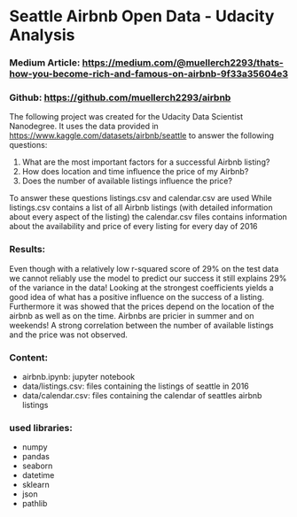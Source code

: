 # Seattle Airbnb Open Data - Udacity Analysis

### Medium Article: https://medium.com/@muellerch2293/thats-how-you-become-rich-and-famous-on-airbnb-9f33a35604e3
### Github: https://github.com/muellerch2293/airbnb

The following project was created for the Udacity Data Scientist Nanodegree.
It uses the data provided in https://www.kaggle.com/datasets/airbnb/seattle to answer the following questions:

1. What are the most important factors for a successful Airbnb listing?
2. How does location and time influence the price of my Airbnb?
3. Does the number of available listings influence the price?

To answer these questions  listings.csv and calendar.csv are used
While listings.csv contains a list of all Airbnb listings (with detailed information about every aspect of the listing) the calendar.csv files contains information about the availability and price of every listing for every day of 2016

### Results: 
Even though with a relatively low r-squared score of 29% on the test data we cannot reliably use the model to predict our success it still explains 29% of the variance in the data! Looking at the strongest coefficients yields a good idea of what has a positive influence on the success of a listing. 
Furthermore it was showed that the prices depend on the location of the airbnb as well as on the time. Airbnbs are pricier in summer and on weekends!
A strong correlation between the number of available listings and the price was not observed.

### Content:
* airbnb.ipynb: jupyter notebook
* data/listings.csv: files containing the listings of seattle in 2016
* data/calendar.csv: files containing the calendar of seattles airbnb listings

### used libraries:
* numpy
* pandas
* seaborn
* datetime
* sklearn
* json
* pathlib
